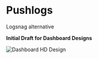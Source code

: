 # Pushlogs

Logsnag alternative

**Initial Draft for Dashboard Designs**


![Dashboard HD Design](https://github.com/yatharth1706/pushlogs/assets/32243289/4db2adf4-d267-4859-a39d-5329c930f7fa)

